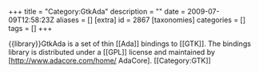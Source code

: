 +++
title = "Category:GtkAda"
description = ""
date = 2009-07-09T12:58:23Z
aliases = []
[extra]
id = 2867
[taxonomies]
categories = []
tags = []
+++

{{library}}GtkAda is a set of thin [[Ada]] bindings to [[GTK]]. The bindings library is distributed under a [[GPL]] license and maintained by [http://www.adacore.com/home/ AdaCore].
[[Category:GTK]]
